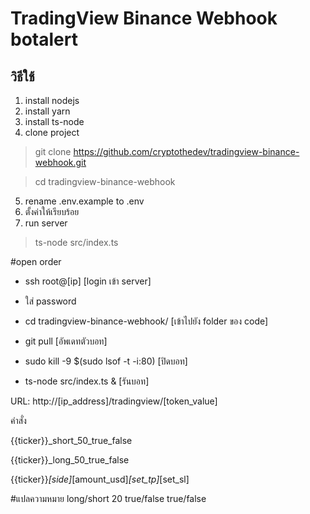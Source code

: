 # TradingView Binance Webhook botalert

## วิธีใช้
1. install nodejs
2. install yarn
3. install ts-node
4. clone project

> git clone https://github.com/cryptothedev/tradingview-binance-webhook.git

> cd tradingview-binance-webhook

5. rename .env.example to .env
6. ตั้งค่าให้เรียบร้อย
7. run server

> ts-node src/index.ts

#open order 

- ssh root@[ip]              [login เข้า server]
- ใส่ password

- cd tradingview-binance-webhook/         [เข้าไปยัง folder ของ code]
- git pull                                                         [อัพเดทตัวบอท]
- sudo kill -9 $(sudo lsof -t -i:80)               [ปิดบอท]
- ts-node src/index.ts &                             [รันบอท]

URL:
http://[ip_address]/tradingview/[token_value]

คำสั่ง

{{ticker}}_short_50_true_false

{{ticker}}_long_50_true_false

{{ticker}}_[side]_[amount_usd]_[set_tp]_[set_sl]

#แปลความหมาย long/short   20       true/false  true/false
